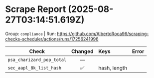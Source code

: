# Scrape Report (2025-08-27T03:14:51.619Z)

Group: `compliance`  |  Run: https://github.com/AlbertoRoca96/scraping-checks-scheduler/actions/runs/17256241996

| Check | Changed | Keys | Error |
|---|:---:|:--|:--|
| `psa_charizard_pop_total` | — |  |  |
| `sec_aapl_8k_list_hash` | ✅ | hash, length |  |
